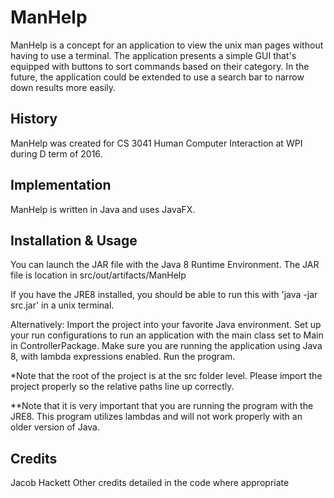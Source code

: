 # ManHelp

ManHelp is a concept for an application to view the unix man pages without having to use
a terminal. The application presents a simple GUI that's equipped with buttons to sort
commands based on their category. In the future, the application could be extended to
use a search bar to narrow down results more easily.

## History

ManHelp was created for CS 3041 Human Computer Interaction at WPI during D term of 2016.

## Implementation

ManHelp is written in Java and uses JavaFX.

## Installation & Usage
You can launch the JAR file with the Java 8 Runtime Environment.
The JAR file is location in src/out/artifacts/ManHelp

If you have the JRE8 installed, you should be able to run this with 'java -jar src.jar' in a unix terminal.

Alternatively:
Import the project into your favorite Java environment.
Set up your run configurations to run an application with the main class set to Main in ControllerPackage.
Make sure you are running the application using Java 8, with lambda expressions enabled.
Run the program.

*Note that the root of the project is at the src folder level. Please import the project properly
so the relative paths line up correctly.

**Note that it is very important that you are running the program with the JRE8. This program utilizes lambdas
and will not work properly with an older version of Java.

## Credits
Jacob Hackett
Other credits detailed in the code where appropriate

